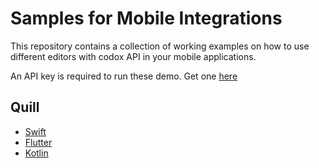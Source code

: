 # Samples for Mobile Integrations

This repository contains a collection of working examples on how to use different editors with codox API in your mobile applications.

An API key is required to run these demo. Get one [here](https://app.codox.io)

## Quill

- [Swift](https://github.com/codoxhq/mobile-samples/tree/master/swift-quill-codox)
- [Flutter](https://github.com/codoxhq/mobile-samples/tree/master/flutter-quill-codox)
- [Kotlin](https://github.com/codoxhq/mobile-samples/tree/master/kotlin-quill-codox)
